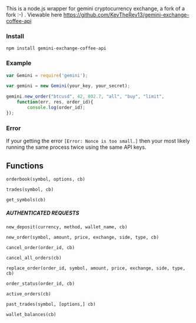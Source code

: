 This is a node.js wrapper for gemini cryptocurrency exchange, a fork of a fork :-) . Viewable here https://github.com/KevTheRev13/gemini-exchange-coffee-api

### Install

`npm install gemini-exchange-coffee-api`

### Example

```js
var Gemini = require('gemini');

var gemini = new Gemini(your_key, your_secret);

gemini.new_order("btcusd", 42, 802.7, "all", "buy", "limit", 
	function(err, res, order_id){
		console.log(order_id);
});
```

### Error

If your getting the error `[Error: Nonce is too small.]` then your most likely
running the same process twice using the same API keys.

## Functions

`orderbook(symbol, options, cb) `

`trades(symbol, cb)`	

`get_symbols(cb)`

##### AUTHENTICATED REQUESTS 

`new_deposit(currency, method, wallet_name, cb)`

`new_order(symbol, amount, price, exchange, side, type, cb)`

`cancel_order(order_id, cb)`

`cancel_all_orders(cb)`

`replace_order(order_id, symbol, amount, price, exchange, side, type, cb)`

`order_status(order_id, cb)`

`active_orders(cb)`

`past_trades(symbol, [options,] cb)`

`wallet_balances(cb)`





